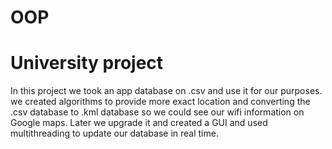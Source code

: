 # OOP
# University project 
In this project we took an app database on .csv and use it for our purposes.
we created algorithms to provide more exact location and converting the .csv database to .kml database so we could see our wifi information on Google maps.
Later we upgrade it and created a GUI and used multithreading to update our database in real time.
